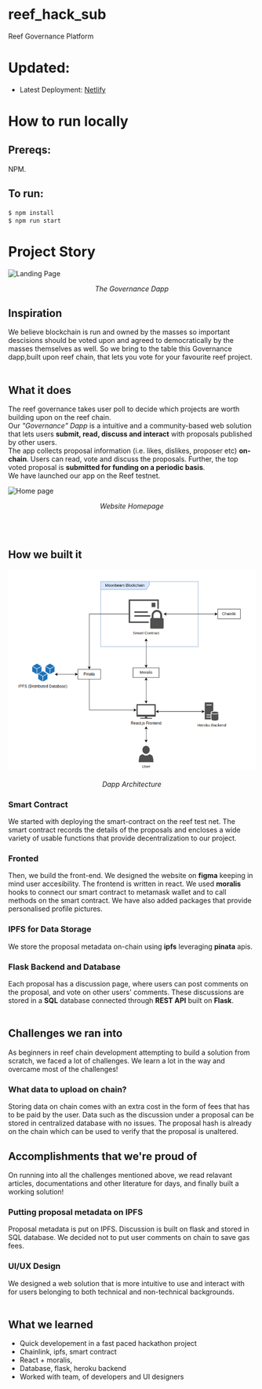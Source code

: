 # reef_hack_sub
Reef Governance Platform


# Updated:
* Latest Deployment: [Netlify](https://6385a65b528963465e4dcc53--beautiful-halva-9d585f.netlify.app/)


# How to run locally

## Prereqs:
NPM.

## To run:

```
$ npm install
$ npm run start
```


# Project Story

![Landing Page](https://raw.githubusercontent.com/alluringambiguous/reef_hack_sub/master/a%20landing%20page.png)
*<div align="center"> The Governance Dapp</div>*

## Inspiration

We believe blockchain is run and owned by the masses so important descisions should be voted upon and agreed to democratically by the masses themselves as well. So we bring to the table this Governance dapp,built upon reef chain, that lets you vote for your favourite reef project.
<br><br>
## What it does
The reef governance takes user poll to decide which projects are worth building upon on the reef chain.<br>
Our *"Governance" Dapp* is a intuitive and a community-based web solution that lets users **submit, read, discuss and interact** with proposals published by other users. <br>
The app collects proposal information (i.e. likes, dislikes, proposer etc) **on-chain**. Users can read, vote and discuss the proposals. Further, the top voted proposal is **submitted for funding on a periodic basis**. <br>
 We have launched our app on the Reef testnet.
 
 ![Home page](https://raw.githubusercontent.com/alluringambiguous/reef_hack_sub/master/homepage.png)
 *<div align="center"> Website Homepage </div>*
 
<br><br>
## How we built it
![Architecture](https://raw.githubusercontent.com/alluringambiguous/Frontend-StrawPoll/master/architecture.png)
*<div align="center"> Dapp Architecture </div>*

### Smart Contract
We started with deploying the smart-contract on the reef test net. The smart contract records the details of the proposals and encloses a wide variety of usable functions that provide decentralization to our project.

### Fronted
Then, we build the front-end. We designed the website on **figma** keeping in mind user accesibility. The frontend is written in react. We used **moralis** hooks to connect our smart contract to metamask wallet and to call methods on the smart contract. We have also added packages that provide personalised profile pictures.

### IPFS for Data Storage
We store the proposal metadata on-chain using **ipfs** leveraging **pinata** apis.

### Flask Backend and Database
Each proposal has a discussion page, where users can post comments on the proposal, and vote on other users' comments. These discussions are stored in a **SQL** database connected through **REST API** built on **Flask**. 
<br><br>
## Challenges we ran into
As beginners in reef chain development attempting to build a solution from scratch, we faced a lot of challenges. We learn a lot in the way and overcame most of the challenges!

### What data to upload on chain?
Storing data on chain comes with an extra cost in the form of fees that has to be paid by the user. Data such as the discussion under a proposal can be stored in centralized database with no issues.
The proposal hash is already on the chain which can be used to verify that the proposal is unaltered. <br>



## Accomplishments that we're proud of

On running into all the challenges mentioned above, we read relavant articles, documentations and other literature for days, and finally built a working solution!

### Putting proposal metadata on IPFS
Proposal metadata is put on IPFS. Discussion is built on flask and stored in SQL database. We decided not to put user comments on chain to save gas fees.


### UI/UX Design
We designed a web solution that is more intuitive to use and interact with for users belonging to both technical and non-technical backgrounds. <br><br>

## What we learned

* Quick developement in a fast paced hackathon project
* Chainlink, ipfs, smart contract
* React + moralis, 
* Database, flask, heroku backend
* Worked with team, of developers and UI designers
<br><br>
